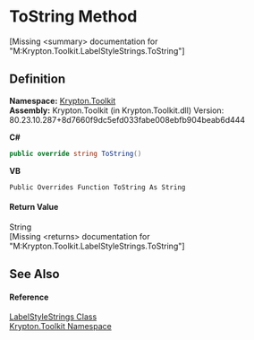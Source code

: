 # ToString Method


\[Missing &lt;summary&gt; documentation for "M:Krypton.Toolkit.LabelStyleStrings.ToString"\]



## Definition
**Namespace:** <a href="79d2eac2-21f4-54ff-7552-b20c33c30600.md">Krypton.Toolkit</a>  
**Assembly:** Krypton.Toolkit (in Krypton.Toolkit.dll) Version: 80.23.10.287+8d7660f9dc5efd033fabe008ebfb904beab6d444

**C#**
``` C#
public override string ToString()
```
**VB**
``` VB
Public Overrides Function ToString As String
```



#### Return Value
String  
\[Missing &lt;returns&gt; documentation for "M:Krypton.Toolkit.LabelStyleStrings.ToString"\]

## See Also


#### Reference
<a href="5ed1d15c-fb09-545a-1e73-5f1fbfed8295.md">LabelStyleStrings Class</a>  
<a href="79d2eac2-21f4-54ff-7552-b20c33c30600.md">Krypton.Toolkit Namespace</a>  
